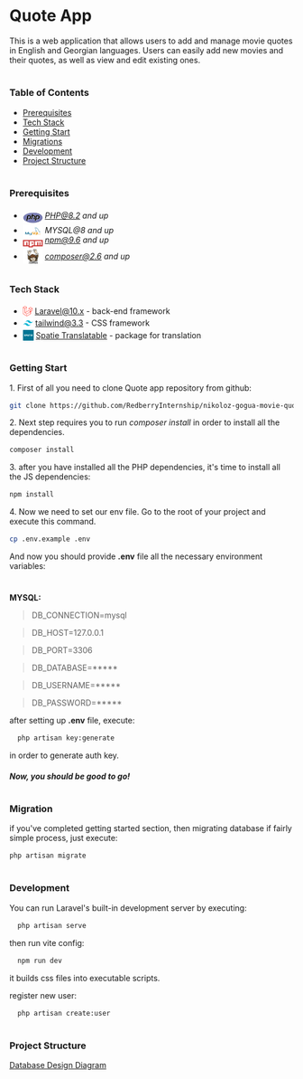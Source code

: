 # Quote App

This is a web application that allows users to add and manage movie quotes in English and Georgian languages. Users can easily add new movies and their quotes, as well as view and edit existing ones. 

#
### Table of Contents
* [Prerequisites](#prerequisites)
* [Tech Stack](#tech-stack)
* [Getting Start](#getting-start)
* [Migrations](#migration)
* [Development](#development)
* [Project Structure](#project-structure)

#
### Prerequisites

* <img src="readme/assets/php.svg" width="35" style="position: relative; top: 8px" /> *PHP@8.2 and up*
* <img src="readme/assets/mysql.png" width="35" style="position: relative; top: 8px" /> *MYSQL@8 and up*
* <img src="readme/assets/npm.png" width="35" style="position: relative; top: 8px" /> *npm@9.6 and up*
* <img src="readme/assets/composer.png" width="35" style="position: relative; top: 8px" /> *composer@2.6 and up*

#
### Tech Stack
* <img src="readme/assets/laravel.png" height="18" style="position: relative; top: 4px" /> [Laravel@10.x](https://laravel.com/docs/10.x) - back-end framework
* <img src="readme/assets/tailwind.png" height="18" style="position: relative; top: 4px" /> [tailwind@3.3](https://tailwindcss.com/docs/guides/laravel) - CSS framework
* <img src="readme/assets/spatie.png" height="19" style="position: relative; top: 4px" /> [Spatie Translatable](https://github.com/spatie/laravel-translatable) - package for translation

#
### Getting Start

1\. First of all you need to clone Quote app repository from github:
```sh
git clone https://github.com/RedberryInternship/nikoloz-gogua-movie-quotes.git
```
2\. Next step requires you to run *composer install* in order to install all the dependencies.
```sh
composer install
```
3\. after you have installed all the PHP dependencies, it's time to install all the JS dependencies:
```sh
npm install
```
4\. Now we need to set our env file. Go to the root of your project and execute this command.
```sh
cp .env.example .env
```
And now you should provide **.env** file all the necessary environment variables:

#
**MYSQL:**
>DB_CONNECTION=mysql

>DB_HOST=127.0.0.1

>DB_PORT=3306

>DB_DATABASE=*****

>DB_USERNAME=*****

>DB_PASSWORD=*****

after setting up **.env** file, execute:
```sh
  php artisan key:generate
```
in order to generate auth key.

##### Now, you should be good to go!

#
### Migration
if you've completed getting started section, then migrating database if fairly simple process, just execute:
```sh
php artisan migrate
```

#
### Development

You can run Laravel's built-in development server by executing:

```sh
  php artisan serve
```

then run vite config:

```sh
  npm run dev
```
it builds css files into executable scripts.

register new user:

```sh
  php artisan create:user
```

#
### Project Structure

[Database Design Diagram](https://drawsql.app/teams/nikas-team-2/diagrams/quote-app "Draw.io")
